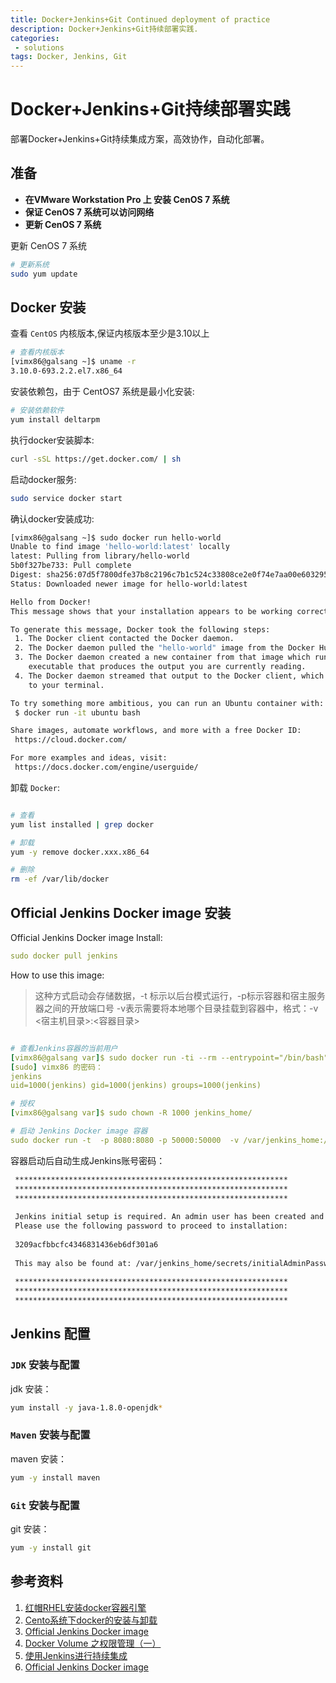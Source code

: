 ```yaml
---
title: Docker+Jenkins+Git Continued deployment of practice
description: Docker+Jenkins+Git持续部署实践.
categories:
 - solutions
tags: Docker, Jenkins, Git
---
```


# Docker+Jenkins+Git持续部署实践

部署Docker+Jenkins+Git持续集成方案，高效协作，自动化部署。

## 准备

- **在VMware Workstation Pro 上 安装 CenOS 7 系统**
- **保证 CenOS 7 系统可以访问网络**
- **更新 CenOS 7 系统**

更新 CenOS 7 系统

```sh
# 更新系统
sudo yum update
```

## Docker 安装

查看 `CentOS` 内核版本,保证内核版本至少是3.10以上

```sh
# 查看内核版本
[vimx86@galsang ~]$ uname -r
3.10.0-693.2.2.el7.x86_64
```

安装依赖包，由于 CentOS7 系统是最小化安装:

```sh
# 安装依赖软件
yum install deltarpm
```

执行docker安装脚本:

```sh
curl -sSL https://get.docker.com/ | sh
```

启动docker服务:

```sh
sudo service docker start
```

确认docker安装成功:
```sh
[vimx86@galsang ~]$ sudo docker run hello-world
Unable to find image 'hello-world:latest' locally
latest: Pulling from library/hello-world
5b0f327be733: Pull complete 
Digest: sha256:07d5f7800dfe37b8c2196c7b1c524c33808ce2e0f74e7aa00e603295ca9a0972
Status: Downloaded newer image for hello-world:latest

Hello from Docker!
This message shows that your installation appears to be working correctly.

To generate this message, Docker took the following steps:
 1. The Docker client contacted the Docker daemon.
 2. The Docker daemon pulled the "hello-world" image from the Docker Hub.
 3. The Docker daemon created a new container from that image which runs the
    executable that produces the output you are currently reading.
 4. The Docker daemon streamed that output to the Docker client, which sent it
    to your terminal.

To try something more ambitious, you can run an Ubuntu container with:
 $ docker run -it ubuntu bash

Share images, automate workflows, and more with a free Docker ID:
 https://cloud.docker.com/

For more examples and ideas, visit:
 https://docs.docker.com/engine/userguide/
```

卸载 `Docker`:

```sh

# 查看
yum list installed | grep docker 

# 卸载
yum -y remove docker.xxx.x86_64

# 删除
rm -ef /var/lib/docker

```

## Official Jenkins Docker image 安装

Official Jenkins Docker image Install:

```yml
sudo docker pull jenkins
```

How to use this image:

> 这种方式启动会存储数据，-t 标示以后台模式运行，-p标示容器和宿主服务器之间的开放端口号 
-v表示需要将本地哪个目录挂载到容器中，格式：-v <宿主机目录>:<容器目录> 

```yml

# 查看Jenkins容器的当前用户
[vimx86@galsang var]$ sudo docker run -ti --rm --entrypoint="/bin/bash" jenkins -c "whoami && id"  
[sudo] vimx86 的密码：
jenkins
uid=1000(jenkins) gid=1000(jenkins) groups=1000(jenkins)

# 授权
[vimx86@galsang var]$ sudo chown -R 1000 jenkins_home/

# 启动 Jenkins Docker image 容器
sudo docker run -t  -p 8080:8080 -p 50000:50000  -v /var/jenkins_home:/var/jenkins_home --name jenkins jenkins
```

容器启动后自动生成Jenkins账号密码：

```sh
 *************************************************************
 *************************************************************
 *************************************************************
 
 Jenkins initial setup is required. An admin user has been created and a password generated.
 Please use the following password to proceed to installation:
 
 3209acfbbcfc4346831436eb6df301a6
 
 This may also be found at: /var/jenkins_home/secrets/initialAdminPassword
 
 *************************************************************
 *************************************************************
 *************************************************************
```

## Jenkins 配置

### `JDK` 安装与配置

jdk 安装：

```sh
yum install -y java-1.8.0-openjdk*
```

### `Maven` 安装与配置

maven 安装：

```sh
yum -y install maven
```

### `Git` 安装与配置

git 安装：

```sh
yum -y install git
```



## 参考资料

1. [红帽RHEL安装docker容器引擎](http://www.docker.org.cn/book/install/install-docker-on-rhel-29.html)
2. [Cento系统下docker的安装与卸载](http://blog.csdn.net/a527219336/article/details/50800181)
3. [Official Jenkins Docker image](https://hub.docker.com/_/jenkins/)
4. [Docker Volume 之权限管理（一）](http://blog.csdn.net/yulei_qq/article/details/53228601)
5. [使用Jenkins进行持续集成](https://www.liaoxuefeng.com/article/001463233913442cdb2d1bd1b1b42e3b0b29eb1ba736c5e000)
6. [Official Jenkins Docker image](https://hub.docker.com/_/jenkins/)


